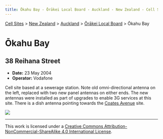 ```yaml
---
title: Ōkahu Bay - Ōrākei Local Board - Auckland - New Zealand - Cell Sites
---
```


[Cell Sites](../../../) > [New Zealand](../../) > [Auckland](../) > [Ōrākei Local Board](./) > Ōkahu Bay

# Ōkahu Bay

## 38 Reihana Street

* **Date:** 23 May 2004
* **Operator:** Vodafone

Cell site based at a sewerage station. Note old omni-directional antenna on the left, replaced with two new panel
antennas on either ends. The new antennas were installed as part of upgrades to enable 3G services at this site. There
is a dish antenna pointing towards the [Coates Avenue](ōrākei#coates-avenue) site.

![](https://f001.backblazeb2.com/file/CellSites/NZ/AUK/%C5%8Cr%C4%81kei/20040523-152235.jpg)

---

This work is licensed under a [Creative Commons Attribution-NonCommercial-ShareAlike 4.0 International License](http://creativecommons.org/licenses/by-nc-sa/4.0/).
